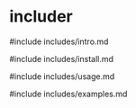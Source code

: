 # includer

#include includes/intro.md

#include includes/install.md

#include includes/usage.md

#include includes/examples.md
